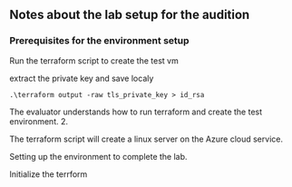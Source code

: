 ## Notes about the lab setup for the audition

### Prerequisites for the environment setup 

Run the terraform script to create the test vm

extract the private key and save localy 

`.\terraform output -raw tls_private_key > id_rsa`

The evaluator understands how to run terraform and create the test environment.
2.  

The terraform script will create a linux server on the Azure cloud service. 

Setting up the environment to complete the lab. 

Initialize the terrform 
